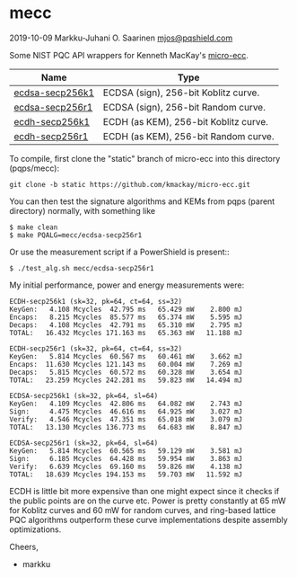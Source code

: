 # mecc

2019-10-09	Markku-Juhani O. Saarinen <mjos@pqshield.com>

Some NIST PQC API wrappers for Kenneth MacKay's 
[micro-ecc](https://github.com/kmackay/micro-ecc).

| Name | Type |
| ---- | ---- |
| [ecdsa-secp256k1](ecdsa-secp256k1) | ECDSA (sign), 256-bit Koblitz curve. |
| [ecdsa-secp256r1](ecdsa-secp256r1) | ECDSA (sign), 256-bit Random curve.  |
| [ecdh-secp256k1](ecdh-secp256k1) 	 | ECDH (as KEM), 256-bit Koblitz curve.|
| [ecdh-secp256r1](ecdh-secp256r1)   | ECDH (as KEM), 256-bit Random curve. |

To compile, first clone the "static" branch of micro-ecc into this
directory (pqps/mecc):
```
git clone -b static https://github.com/kmackay/micro-ecc.git
```

You can then test the signature algorithms and KEMs from pqps (parent 
directory) normally, with something like
```
$ make clean
$ make PQALG=mecc/ecdsa-secp256r1
```
Or use the measurement script if a PowerShield is present::
```
$ ./test_alg.sh mecc/ecdsa-secp256r1
```

My initial performance, power and energy measurements were:

```
ECDH-secp256k1 (sk=32, pk=64, ct=64, ss=32)
KeyGen:   4.108 Mcycles	 42.795 ms	 65.429 mW	  2.800 mJ
Encaps:   8.215 Mcycles	 85.577 ms	 65.374 mW	  5.595 mJ
Decaps:   4.108 Mcycles	 42.791 ms	 65.310 mW	  2.795 mJ
TOTAL:   16.432 Mcycles	171.163 ms	 65.363 mW	 11.188 mJ

ECDH-secp256r1 (sk=32, pk=64, ct=64, ss=32)
KeyGen:   5.814 Mcycles	 60.567 ms	 60.461 mW	  3.662 mJ
Encaps:  11.630 Mcycles	121.143 ms	 60.004 mW	  7.269 mJ
Decaps:   5.815 Mcycles	 60.572 ms	 60.328 mW	  3.654 mJ
TOTAL:   23.259 Mcycles	242.281 ms	 59.823 mW	 14.494 mJ

ECDSA-secp256k1 (sk=32, pk=64, sl=64)
KeyGen:   4.109 Mcycles	 42.806 ms	 64.082 mW	  2.743 mJ
Sign:     4.475 Mcycles	 46.616 ms	 64.925 mW	  3.027 mJ
Verify:   4.546 Mcycles	 47.351 ms	 65.018 mW	  3.079 mJ
TOTAL:   13.130 Mcycles	136.773 ms	 64.683 mW	  8.847 mJ

ECDSA-secp256r1 (sk=32, pk=64, sl=64)
KeyGen:   5.814 Mcycles	 60.565 ms	 59.129 mW	  3.581 mJ
Sign:     6.185 Mcycles	 64.428 ms	 59.954 mW	  3.863 mJ
Verify:   6.639 Mcycles	 69.160 ms	 59.826 mW	  4.138 mJ
TOTAL:   18.639 Mcycles	194.153 ms	 59.703 mW	 11.592 mJ
```

ECDH is little bit more expensive than one might expect since it checks
if the public points are on the curve etc. Power is pretty constantly at 
65 mW for Koblitz curves and 60 mW for random curves, and ring-based
lattice PQC algorithms outperform these curve implementations despite
assembly optimizations.

Cheers,
- markku


